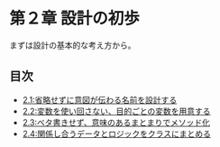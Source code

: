 # 第２章 設計の初歩

まずは設計の基本的な考え方から。

## 目次

- [2.1:省略せずに意図が伝わる名前を設計する](./2.1:省略せずに意図が伝わる名前を設計する.md)
- [2.2:変数を使い回さない、目的ごとの変数を用意する](./2.2:変数を使い回さない、目的ごとの変数を用意する.md)
- [2.3:ベタ書きせず、意味のあるまとまりでメソッド化](./2.3:ベタ書きせず、意味のあるまとまりでメソッド化.md)
- [2.4:関係し合うデータとロジックをクラスにまとめる](./2.4:関係し合うデータとロジックをクラスにまとめる.md)
